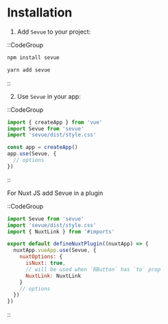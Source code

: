 # Installation

1. Add `Sevue` to your project:

::CodeGroup
  ```bash [NPM]
  npm install sevue
  ```
  ```bash [Yarn]
  yarn add sevue
  ```
::

2. Use `Sevue` in your app:

::CodeGroup
  ```js [src/main.ts]
  import { createApp } from 'vue'
  import Sevue from 'sevue'
  import 'sevue/dist/style.css'

  const app = createApp()
  app.use(Sevue, {
    // options
  })
  ```
::

For Nuxt JS add Sevue in a plugin

::CodeGroup
  ```js [plugins/sevue.ts]
  import Sevue from 'sevue'
  import 'sevue/dist/style.css'
  import { NuxtLink } from '#imports'
  
  export default defineNuxtPlugin((nuxtApp) => {
    nuxtApp.vueApp.use(Sevue, {
      nuxtOptions: {
        isNuxt: true,
        // will be used when `RButton` has `to` prop
        NuxtLink: NuxtLink
      }
      // options
    })
  })
  ```
::